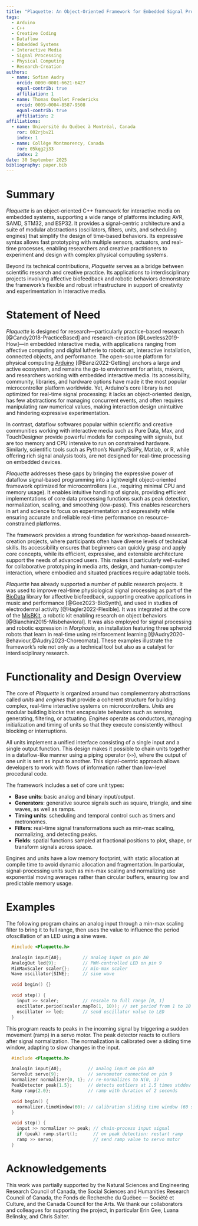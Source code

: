 ```yaml
---
title: "Plaquette: An Object-Oriented Framework for Embedded Signal Processing in Interactive Media"
tags:
  - Arduino
  - C++
  - Creative Coding
  - Dataflow
  - Embedded Systems
  - Interactive Media
  - Signal Processing
  - Physical Computing
  - Research-Creation
authors:
  - name: Sofian Audry
    orcid: 0000-0001-6621-6427
    equal-contrib: true
    affiliation: 1
  - name: Thomas Ouellet Fredericks
    orcid: 0009-0004-8587-9508
    equal-contrib: true
    affiliation: 2
affiliations:
  - name: Université du Québec à Montréal, Canada
    ror: 002rjbv21
    index: 1
  - name: Collège Montmorency, Canada
    ror: 05kqg2j33
    index: 2
date: 30 September 2025
bibliography: paper.bib
---
```


# Summary

*Plaquette* is an object-oriented C++ framework for interactive media on embedded systems, supporting a wide range of platforms including AVR, SAMD, STM32, and ESP32. It provides a signal-centric architecture and a suite of modular abstractions (oscillators, filters, units, and scheduling engines) that simplify the design of time-based behaviors. Its expressive syntax allows fast prototyping with multiple sensors, actuators, and real-time processes, enabling researchers and creative practitioners to experiment and design with complex physical computing systems.

Beyond its technical contributions, *Plaquette* serves as a bridge between scientific research and creative practice. Its applications to interdisciplinary projects involving affective biofeedback and robotic behaviors demonstrate the framework’s flexible and robust infrastructure in support of creativity and experimentation in interactive media.

# Statement of Need

*Plaquette* is designed for research—particularly practice-based research [@Candy2018-PracticeBased] and research-creation [@Loveless2019-How]—in embedded interactive media, with applications ranging from affective computing and digital lutherie to robotic art, interactive installation, connected objects, and performance. The open-source platform for physical computing [Arduino](https://arduino.cc) [@Banzi2022-Getting] anchors a large and active ecosystem, and remains the go-to environment for artists, makers, and researchers working with embedded interactive media. Its accessibility, community, libraries, and hardware options have made it the most popular microcontroller platform worldwide. Yet, Arduino's core library is not optimized for real-time signal processing: it lacks an object-oriented design, has few abstractions for managing concurrent events, and often requires manipulating raw numerical values, making interaction design unintuitive and hindering expressive experimentation.

In contrast, dataflow softwares popular within scientific and creative communities working with interactive media such as Pure Data, Max, and TouchDesigner provide powerful models for composing with signals, but are too memory and CPU intensive to run on constrained hardware. Similarly, scientific tools such as Python’s NumPy/SciPy, Matlab, or R, while offering rich signal analysis tools, are not designed for real-time processing on embedded devices.

*Plaquette* addresses these gaps by bringing the expressive power of dataflow signal-based programming into a lightweight object-oriented framework optimized for microcontrollers (i.e., requiring minimal CPU and memory usage). It enables intuitive handling of signals, providing efficient implementations of core data processing functions such as peak detection, normalization, scaling, and smoothing (low-pass). This enables researchers in art and science to focus on experimentation and expressivity while ensuring accurate and reliable real-time performance on resource-constrained platforms.

The framework provides a strong foundation for workshop-based research-creation projects, where participants often have diverse levels of technical skills. Its accessibility ensures that beginners can quickly grasp and apply core concepts, while its efficient, expressive, and extensible architecture support the needs of advanced users. This makes it particularly well-suited for collaborative prototyping in media arts, design, and human-computer interaction, where embodied and situated practices require adaptable tools.

*Plaquette* has already supported a number of public research projects. It was used to improve real-time physiological signal processing as part of the [BioData](https://github.com/eringee/BioData) library for affective biofeedback, supporting creative applications in music and performance [@Gee2023-BioSynth], and used in studies of electrodermal activity [@Hagler2022-Flexible]. It was integrated at the core of the [MisBKit](https://misbkit.ensadlab.fr), a robotic kit enabling research on object behaviors [@Bianchini2015-Misbehavioral]. It was also employed for signal processing and robotic expression in *Morphosis*, an installation featuring three spheroid robots that learn in real-time using reinforcement learning [@Audry2020-Behaviour,@Audry2023-Choreomata]. These examples illustrate the framework’s role not only as a technical tool but also as a catalyst for interdisciplinary research.

# Functionality and Design Overview

The core of *Plaquette* is organized around two complementary abstractions called *units* and *engines* that provide a coherent structure for building complex, real-time interactive systems on microcontrollers. *Units* are modular building blocks that encapsulate behaviors such as sensing, generating, filtering, or actuating. *Engines* operate as conductors, managing initialization and timing of units so that they execute consistently without blocking or interruptions.

All units implement a unified interface consisting of a single input and a single output function. This design makes it possible to chain units together in a dataflow-like manner using a piping operator (``>>``), where the output of one unit is sent as input to another. This signal-centric approach allows developers to work with flows of information rather than low-level procedural code.

The framework includes a set of core unit types:

- **Base units**: basic analog and binary input/output.
- **Generators**: generative source signals such as square, triangle, and sine waves, as well as ramps.
- **Timing units**: scheduling and temporal control such as timers and metronomes.
- **Filters**: real-time signal transformations such as min-max scaling, normalizing, and detecting peaks.
- **Fields**: spatial functions sampled at fractional positions to plot, shape, or transform signals across space.

Engines and units have a low memory footprint, with static allocation at compile time to avoid dynamic allocation and fragmentation. In particular, signal-processing units such as min-max scaling and normalizing use exponential moving averages rather than circular buffers, ensuring low and predictable memory usage.

# Examples

The following program chains an analog input through a min-max scaling filter to bring it to full range,
then uses the value to influence the period ofoscillation of an LED using a sine wave.

```cpp
  #include <Plaquette.h>

  AnalogIn input{A0};        // analog input on pin A0
  AnalogOut led{9};          // PWM-controlled LED on pin 9
  MinMaxScaler scaler{};     // min-max scaler
  Wave oscillator{SINE};     // sine wave

  void begin() {}

  void step() {
    input >> scaler;         // rescale to full range [0, 1]
    oscillator.period(scaler.mapTo(1, 10)); // set period from 1 to 10 seconds
    oscillator >> led;       // send oscillator value to LED
  }
```

This program reacts to peaks in the incoming signal by triggering a sudden movement (ramp) in a servo motor.
The peak detector reacts to outliers after signal normalization. The normalization is calibrated over a
sliding time window, adapting to slow changes in the input.

```cpp
  #include <Plaquette.h>

  AnalogIn input{A0};          // analog input on pin A0
  ServoOut servo{9};           // servomotor connected on pin 9
  Normalizer normalizer{0, 1}; // re-normalizes to N(0, 1)
  PeakDetector peak{1.5};      // detects outliers at 1.5 times stddev
  Ramp ramp{2.0};              // ramp with duration of 2 seconds

  void begin() {
    normalizer.timeWindow(60); // calibration sliding time window (60 seconds)
  }

  void step() {
    input >> normalizer >> peak; // chain-process input signal
    if (peak) ramp.start();      // on peak detection: restart ramp
    ramp >> servo;               // send ramp value to servo motor
  }
```

# Acknowledgements

This work was partially supported by the Natural Sciences and Engineering Research Council of Canada, the Social Sciences and Humanities Research Council of Canada, the Fonds de Recherche du Québec — Société et Culture, and the Canada Council for the Arts. We thank our collaborators and colleagues for supporting the project, in particular Erin Gee, Luana Belinsky, and Chris Salter.
